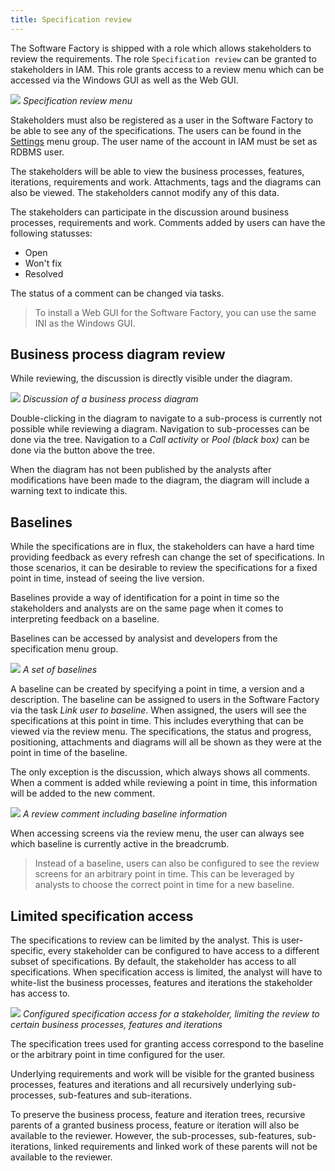 ```yaml
---
title: Specification review
---
```


The Software Factory is shipped with a role which allows stakeholders to review the requirements. The role `Specification review` can be granted to stakeholders in IAM. This role grants access to a review menu which can be accessed via the Windows GUI as well as the Web GUI.

![](assets/sf/specification_review_menu.png)
*Specification review menu*

Stakeholders must also be registered as a user in the Software Factory to be able to see any of the specifications. The users can be found in the [Settings](settings) menu group. The user name of the account in IAM must be set as RDBMS user.

The stakeholders will be able to view the business processes, features, iterations, requirements and work. Attachments, tags and the diagrams can also be viewed. The stakeholders cannot modify any of this data.

The stakeholders can participate in the discussion around business processes, requirements and work. Comments added by users can have the following statusses:
- Open
- Won't fix
- Resolved

The status of a comment can be changed via tasks.

> To install a Web GUI for the Software Factory, you can use the same INI as the Windows GUI.

## Business process diagram review

While reviewing, the discussion is directly visible under the diagram.

![](assets/sf/diagram-review.png)
*Discussion of a business process diagram*

Double-clicking in the diagram to navigate to a sub-process is currently not possible while reviewing a diagram. Navigation to sub-processes can be done via the tree. Navigation to a *Call activity* or *Pool (black box)* can be done via the button above the tree.

When the diagram has not been published by the analysts after modifications have been made to the diagram, the diagram will include a warning text to indicate this.

## Baselines

While the specifications are in flux, the stakeholders can have a hard time providing feedback as every refresh can change the set of specifications. In those scenarios, it can be desirable to review the specifications for a fixed point in time, instead of seeing the live version.

Baselines provide a way of identification for a point in time so the stakeholders and analysts are on the same page when it comes to interpreting feedback on a baseline.

Baselines can be accessed by analysist and developers from the specification menu group.

![](assets/sf/baseline.png)
*A set of baselines*

A baseline can be created by specifying a point in time, a version and a description. The baseline can be assigned to users in the Software Factory via the task *Link user to baseline*. When assigned, the users will see the specifications at this point in time. This includes everything that can be viewed via the review menu. The specifications, the status and progress, positioning, attachments and diagrams will all be shown as they were at the point in time of the baseline. 

The only exception is the discussion, which always shows all comments. When a comment is added while reviewing a point in time, this information will be added to the new comment.

![](assets/sf/baseline-comment.png)
*A review comment including baseline information*

When accessing screens via the review menu, the user can always see which baseline is currently active in the breadcrumb. 

> Instead of a baseline, users can also be configured to see the review screens for an arbitrary point in time. This can be leveraged by analysts to choose the correct point in time for a new baseline.

## Limited specification access

The specifications to review can be limited by the analyst. This is user-specific, every stakeholder can be configured to have access to a different subset of specifications. By default, the stakeholder has access to all specifications. When specification access is limited, the analyst will have to white-list the business processes, features and iterations the stakeholder has access to.

![](assets/sf/stakeholder-specification-access.png)
*Configured specification access for a stakeholder, limiting the review to certain business processes, features and iterations*

The specification trees used for granting access correspond to the baseline or the arbitrary point in time configured for the user.

Underlying requirements and work will be visible for the granted business processes, features and iterations and all recursively underlying sub-processes, sub-features and sub-iterations.

To preserve the business process, feature and iteration trees, recursive parents of a granted business process, feature or iteration will also be available to the reviewer. However, the sub-processes, sub-features, sub-iterations, linked requirements and linked work of these parents will not be available to the reviewer.